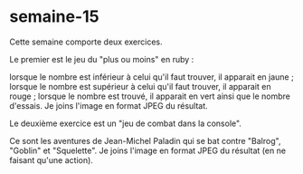 # semaine-15
Cette semaine comporte deux exercices.


Le premier est le jeu du "plus ou moins" en ruby : 

lorsque le nombre est inférieur à celui qu'il faut trouver, il apparait en jaune ;
lorsque le nombre est supérieur à celui qu'il faut trouver, il apparait en rouge ;
lorsque le nombre est trouvé, il apparait en vert ainsi que le nombre d'essais.
Je joins l'image en format JPEG du résultat.


Le deuxième exercice est un "jeu de combat dans la console".

Ce sont les aventures de Jean-Michel Paladin qui se bat contre "Balrog", "Goblin" et "Squelette".
Je joins l'image en format JPEG du résultat (en ne faisant qu'une action).